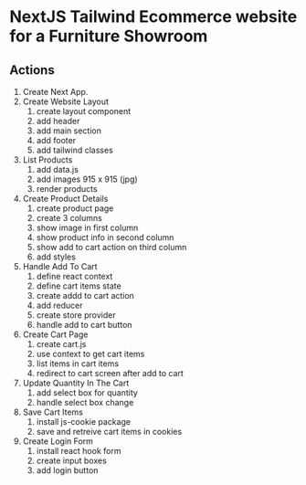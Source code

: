 # NextJS Tailwind Ecommerce website for a Furniture Showroom

## Actions

1. Create Next App.
2. Create Website Layout
   1. create layout component
   2. add header
   3. add main section
   4. add footer
   5. add tailwind classes
3. List Products
   1. add data.js
   2. add images 915 x 915 (jpg)
   3. render products
4. Create Product Details
   1. create product page
   2. create 3 columns
   3. show image in first column
   4. show product info in second column
   5. show add to cart action on third column
   6. add styles
5. Handle Add To Cart
   1. define react context
   2. define cart items state
   3. create addd to cart action
   4. add reducer
   5. create store provider
   6. handle add to cart button
6. Create Cart Page
   1. create cart.js
   2. use context to get cart items
   3. list items in cart items
   4. redirect to cart screen after add to cart
7. Update Quantity In The Cart
   1. add select box for quantity
   2. handle select box change
8. Save Cart Items
   1. install js-cookie package
   2. save and retreive cart items in cookies
9. Create Login Form
   1. install react hook form
   2. create input boxes
   3. add login button

